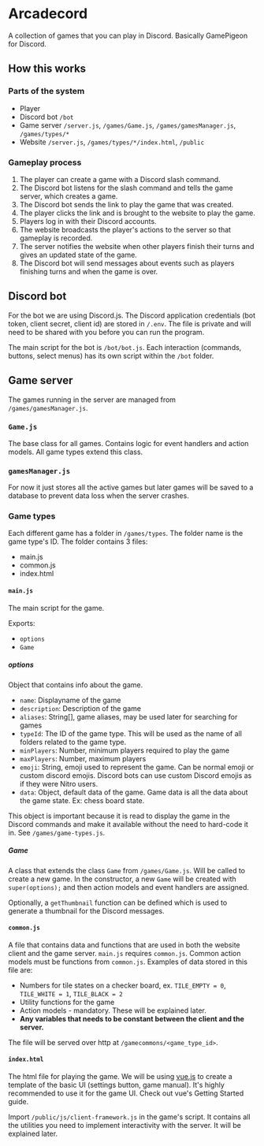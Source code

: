 # Arcadecord

A collection of games that you can play in Discord. Basically GamePigeon for Discord.

## How this works

### Parts of the system

* Player
* Discord bot `/bot`
* Game server `/server.js`, `/games/Game.js`, `/games/gamesManager.js`, `/games/types/*`
* Website `/server.js`, `/games/types/*/index.html`, `/public`

### Gameplay process

1. The player can create a game with a Discord slash command. 
2. The Discord bot listens for the slash command and tells the game server, which creates a game. 
3. The Discord bot sends the link to play the game that was created. 
4. The player clicks the link and is brought to the website to play the game.
6. Players log in with their Discord accounts. 
5. The website broadcasts the player's actions to the server so that gameplay is recorded.
6. The server notifies the website when other players finish their turns and gives an updated state of the game. 
7. The Discord bot will send messages about events such as players finishing turns and when the game is over. 

## Discord bot

For the bot we are using Discord.js. The Discord application credentials (bot token, client secret, client id) are stored in `/.env`. The file is private and will need to be shared with you before you can run the program. 

The main script for the bot is `/bot/bot.js`. Each interaction (commands, buttons, select menus) has its own script within the `/bot` folder. 

## Game server

The games running in the server are managed from `/games/gamesManager.js`. 

### `Game.js`

The base class for all games. Contains logic for event handlers and action models. All game types extend this class. 

### `gamesManager.js`

For now it just stores all the active games but later games will be saved to a database to prevent data loss when the server crashes.

### Game types

Each different game has a folder in `/games/types`. The folder name is the game type's ID. The folder contains 3 files:

* main.js
* common.js
* index.html

#### `main.js`

The main script for the game.

Exports: 

* `options`
* `Game`

##### options

Object that contains info about the game. 

* `name`: Displayname of the game
* `description`: Description of the game
* `aliases`: String[], game aliases, may be used later for searching for games
* `typeId`: The ID of the game type. This will be used as the name of all folders related to the game type.
* `minPlayers`: Number, minimum players required to play the game
* `maxPlayers`: Number, maximum players
* `emoji`: String, emoji used to represent the game. Can be normal emoji or custom discord emojis. Discord bots can use custom Discord emojis as if they were Nitro users.
* `data`: Object, default data of the game. Game data is all the data about the game state. Ex: chess board state.

This object is important because it is read to display the game in the Discord commands and make it available without the need to hard-code it in. See `/games/game-types.js`.

##### Game

A class that extends the class `Game` from `/games/Game.js`. Will be called to create a new game. In the constructor, a new `Game` will be created with `super(options);` and then action models and event handlers are assigned. 

Optionally, a `getThumbnail` function can be defined which is used to generate a thumbnail for the Discord messages. 

#### `common.js`

A file that contains data and functions that are used in both the website client and the game server. `main.js` requires `common.js`. Common action models must be functions from `common.js`. Examples of data stored in this file are:

* Numbers for tile states on a checker board, ex. `TILE_EMPTY = 0`, `TILE_WHITE = 1`, `TILE_BLACK = 2`
* Utility functions for the game
* Action models - mandatory. These will be explained later.
* **Any variables that needs to be constant between the client and the server.**

The file will be served over http at `/gamecommons/<game_type_id>`.

#### `index.html`

The html file for playing the game. We will be using [vue.js](https://v3.vuejs.org/) to create a template of the basic UI (settings button, game manual). It's highly recommended to use it for the game UI. Check out vue's Getting Started guide.

Import `/public/js/client-framework.js` in the game's script. It contains all the utilities you need to implement interactivity with the server. It will be explained later.